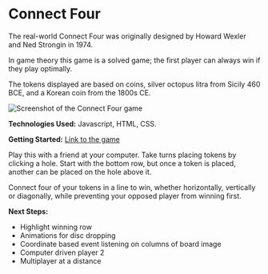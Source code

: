 # Connect Four

The real-world Connect Four was originally designed by Howard Wexler and Ned Strongin in 1974.

In game theory this game is a solved game; the first player can always win if they play optimally.

The tokens displayed are based on coins, silver octopus litra from Sicily 460 BCE, and a Korean coin from the 1800s CE.

![Screenshot of the Connect Four game](https://imgur.com/TfoYKfi.jpg)

**Technologies Used:** Javascript, HTML, CSS.

**Getting Started:** [Link to the game](https://bijikyu.github.io/ConnectFour/)

Play this with a friend at your computer. Take turns placing tokens by clicking a hole. Start with the bottom row, but once a token is placed, another can be placed on the hole above it.

Connect four of your tokens in a line to win, whether horizontally, vertically or diagonally, while preventing your opposed player from winning first.

**Next Steps:**
* Highlight winning row
* Animations for disc dropping
* Coordinate based event listening on columns of board image
* Computer driven player 2
* Multiplayer at a distance
